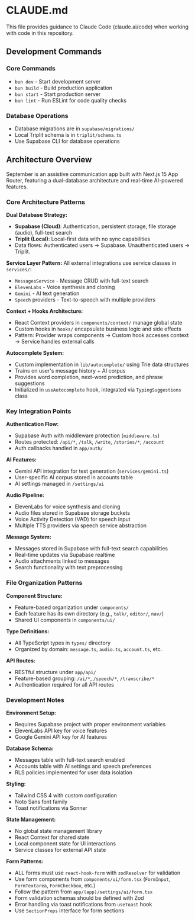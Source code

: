 # CLAUDE.md

This file provides guidance to Claude Code (claude.ai/code) when working with code in this repository.

## Development Commands

### Core Commands

- `bun dev` - Start development server
- `bun build` - Build production application
- `bun start` - Start production server
- `bun lint` - Run ESLint for code quality checks

### Database Operations

- Database migrations are in `supabase/migrations/`
- Local Triplit schema is in `triplit/schema.ts`
- Use Supabase CLI for database operations

## Architecture Overview

September is an assistive communication app built with Next.js 15 App Router, featuring a dual-database architecture and real-time AI-powered features.

### Core Architecture Patterns

**Dual Database Strategy:**

- **Supabase (Cloud)**: Authentication, persistent storage, file storage (audio), full-text search
- **Triplit (Local)**: Local-first data with no sync capabilities
- Data flows: Authenticated users → Supabase. Unauthenticated users → Triplit.

**Service Layer Pattern:**
All external integrations use service classes in `services/`:

- `MessagesService` - Message CRUD with full-text search
- `ElevenLabs` - Voice synthesis and cloning
- `Gemini` - AI text generation
- `Speech` providers - Text-to-speech with multiple providers

**Context + Hooks Architecture:**

- React Context providers in `components/context/` manage global state
- Custom hooks in `hooks/` encapsulate business logic and side effects
- Pattern: Provider wraps components → Custom hook accesses context → Service handles external calls

**Autocomplete System:**

- Custom implementation in `lib/autocomplete/` using Trie data structures
- Trains on user's message history + AI corpus
- Provides word completion, next-word prediction, and phrase suggestions
- Initialized in `useAutocomplete` hook, integrated via `TypingSuggestions` class

### Key Integration Points

**Authentication Flow:**

- Supabase Auth with middleware protection (`middleware.ts`)
- Routes protected: `/api/*`, `/talk`, `/write`, `/stories/*`, `/account`
- Auth callbacks handled in `app/auth/`

**AI Features:**

- Gemini API integration for text generation (`services/gemini.ts`)
- User-specific AI corpus stored in accounts table
- AI settings managed in `/settings/ai`

**Audio Pipeline:**

- ElevenLabs for voice synthesis and cloning
- Audio files stored in Supabase storage buckets
- Voice Activity Detection (VAD) for speech input
- Multiple TTS providers via speech service abstraction

**Message System:**

- Messages stored in Supabase with full-text search capabilities
- Real-time updates via Supabase realtime
- Audio attachments linked to messages
- Search functionality with text preprocessing

### File Organization Patterns

**Component Structure:**

- Feature-based organization under `components/`
- Each feature has its own directory (e.g., `talk/`, `editor/`, `nav/`)
- Shared UI components in `components/ui/`

**Type Definitions:**

- All TypeScript types in `types/` directory
- Organized by domain: `message.ts`, `audio.ts`, `account.ts`, etc.

**API Routes:**

- RESTful structure under `app/api/`
- Feature-based grouping: `/ai/*`, `/speech/*`, `/transcribe/*`
- Authentication required for all API routes

### Development Notes

**Environment Setup:**

- Requires Supabase project with proper environment variables
- ElevenLabs API key for voice features
- Google Gemini API key for AI features

**Database Schema:**

- Messages table with full-text search enabled
- Accounts table with AI settings and speech preferences
- RLS policies implemented for user data isolation

**Styling:**

- Tailwind CSS 4 with custom configuration
- Noto Sans font family
- Toast notifications via Sonner

**State Management:**

- No global state management library
- React Context for shared state
- Local component state for UI interactions
- Service classes for external API state

**Form Patterns:**

- ALL forms must use `react-hook-form` with `zodResolver` for validation
- Use form components from `components/ui/form.tsx` (`FormInput`, `FormTextarea`, `FormCheckbox`, etc.)
- Follow the pattern from `app/(app)/settings/ai/form.tsx`
- Form validation schemas should be defined with Zod
- Error handling via toast notifications from `useToast` hook
- Use `SectionProps` interface for form sections
